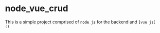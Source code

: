 # node_vue_crud

This is a simple project comprised of [`node js`]() for the backend and `[vue js]()`
